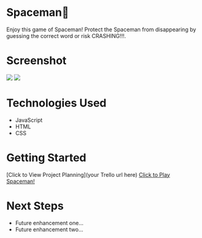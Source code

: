 # Spaceman🚀 
Enjoy this game of Spaceman! Protect the Spaceman from disappearing by guessing the correct word or risk CRASHING!!!.

# Screenshot

<img src="./imgs/Screenshot - Imgur.png">
<img src="https://imgur.com/OOtERuC">

# Technologies Used

- JavaScript
- HTML
- CSS

# Getting Started

[Click to View Project Planning](your Trello url here)
[Click to Play Spaceman!](https://fesomibe.github.io/Spaceman/)

# Next Steps

- Future enhancement one...
- Future enhancement two... 